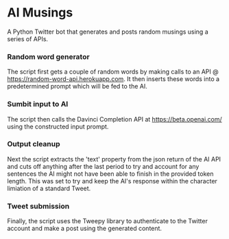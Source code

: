 # AI Musings
A Python Twitter bot that generates and posts random musings using a series of APIs.

### Random word generator
The script first gets a couple of random words by making calls to an API @ https://random-word-api.herokuapp.com. It then inserts these words into a predetermined prompt which will be fed to the AI.

### Sumbit input to AI
The script then calls the Davinci Completion API at https://beta.openai.com/ using the constructed input prompt.

### Output cleanup
Next the script extracts the 'text' property from the json return of the AI API and cuts off anything after the last period to try and account for any sentences the AI might not have been able to finish in the provided token length. This was set to try and keep the AI's response within the character limiation of a standard Tweet.

### Tweet submission
Finally, the script uses the Tweepy library to authenticate to the Twitter account and make a post using the generated content.
